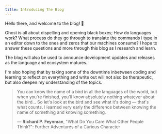 ```yaml
---
title: Introducing The Blog
---
```


Hello there, and welcome to the blog! 👋

Ghost is all about dispelling and opening black boxes; How do languages work? What process do they go through to translate the commands I type in an editor down to the ones and zeros that our machines consume? I hope to answer these questions and more through this blog as I research and learn.

The blog will also be used to announce development updates and releases as the language and ecosystem matures.

I'm also hoping that by taking some of the downtime inbetween coding and learning to reflect on everything and write out will not also be therapeutic, but also deepen my understanding of the topics.

> You can know the name of a bird in all the languages of the world, but when you're finished, you'll know absolutely nothing whatever about the bird... So let's look at the bird and see what it's doing — that's what counts. I learned very early the difference between knowing the name of something and knowing something.
>
> ― **Richard P. Feynman**, "What Do You Care What Other People Think?": Further Adventures of a Curious Character